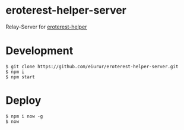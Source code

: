 # eroterest-helper-server

Relay-Server for <a href="https://github.com/eiurur/eroterest-helper" target="_blank">eroterest-helper</a>

# Development

    $ git clone https://github.com/eiurur/eroterest-helper-server.git
    $ npm i
    $ npm start

# Deploy

    $ npm i now -g
    $ now
